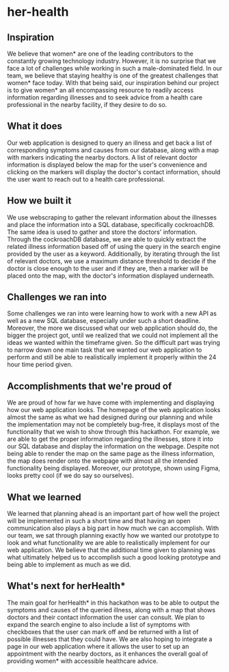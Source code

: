 # her-health

## Inspiration
We believe that women* are one of the leading contributors to the constantly growing technology industry. However, it is no surprise that we face a lot of challenges while working in such a male-dominated field. In our team, we believe that staying healthy is one of the greatest challenges that women* face today. With that being said, our inspiration behind our project is to give women* an all encompassing resource to readily access information regarding illnesses and to seek advice from a health care professional in the nearby facility, if they desire to do so.

## What it does
Our web application is designed to query an illness and get back a list of corresponding symptoms and causes from our database, along with a map with markers indicating the nearby doctors. A list of relevant doctor information is displayed below the map for the user's convenience and clicking on the markers will display the doctor's contact information, should the user want to reach out to a health care professional.

## How we built it
We use webscraping to gather the relevant information about the illnesses and place the information into a SQL database, specifically cockroachDB. The same idea is used to gather and store the doctors' information. Through the cockroachDB database, we are able to quickly extract the related illness information based off of using the query in the search engine provided by the user as a keyword.  Additionally, by iterating through the list of relevant doctors, we use a maximum distance threshold to decide if the doctor is close enough to the user and if they are, then a marker will be placed onto the map, with the doctor's information displayed underneath.

## Challenges we ran into
Some challenges we ran into were learning how to work with a new API as well as a new SQL database, especially under such a short deadline. Moreover, the more we discussed what our web application should do, the bigger the project got, until we realized that we could not implement all the ideas we wanted within the timeframe given. So the difficult part was trying to narrow down one main task that we wanted our web application to perform and still be able to realistically implement it properly within the 24 hour time period given.  

## Accomplishments that we're proud of
We are proud of how far we have come with implementing and displaying how our web application looks. The homepage of the web application looks almost the same as what we had designed during our planning and while the implementation may not be completely bug-free, it displays  most of the functionality that we wish to show through this hackathon. For example, we are able to get the proper information regarding the illnesses, store it into our SQL database and display the information on the webpage. Despite not being able to render the map on the same page as the illness information, the map does render onto the webpage with almost all the intended functionality being displayed. Moreover, our prototype, shown using Figma, looks pretty cool (if we do say so ourselves).

## What we learned
We learned that planning ahead is an important part of how well the project will be implemented in such a short time and that having an open communication also plays a big part in how much we can accomplish. With our team, we sat through planning exactly how we wanted our prototype to look and what functionality we are able to realistically implement for our web application. We believe that the additional time given to planning was what ultimately helped us to accomplish such a good looking prototype and being able to implement as much as we did.

## What's next for herHealth*
The main goal for herHealth* in this hackathon was to be able to output the symptoms and causes of the queried illness, along with a map that shows doctors and their contact information the user can consult. We plan to expand the search engine to also include a list of symptoms with checkboxes that the user can mark off and be returned with a list of possible illnesses that they could have.  We are also hoping to integrate a page in our web application where it allows the user to set up an appointment with the nearby doctors, as it enhances the overall goal of providing women* with accessible healthcare advice.
